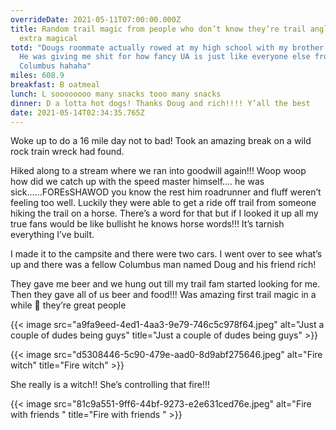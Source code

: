 ```yaml
---
overrideDate: 2021-05-11T07:00:00.000Z
title: Random trail magic from people who don’t know they’re trail angles is
  extra magical
totd: "Dougs roommate actually rowed at my high school with my brother!!
  He was giving me shit for how fancy UA is just like everyone else from
  Columbus hahaha"
miles: 608.9
breakfast: B oatmeal
lunch: L soooooooo many snacks tooo many snacks
dinner: D a lotta hot dogs! Thanks Doug and rich!!!! Y’all the best
date: 2021-05-14T02:34:35.765Z
---
```

Woke up to do a 16 mile day not to bad! Took an amazing break on a wild rock train wreck had found.



Hiked along to a stream where we ran into goodwill again!!! Woop woop how did we catch up with the speed master himself.... he was sick......FOREsSHAWOD you know the rest him roadrunner and fluff weren’t feeling too well. Luckily they were able to get a ride off trail from someone hiking the trail on a horse. There’s a word for that but if I looked it up all my true fans would be like bullisht he knows horse words!!! It’s tarnish everything I’ve built. 



I made it to the campsite and there were two cars. I went over to see what’s up and there was a fellow Columbus man named Doug and his friend rich!



They gave me beer and we hung out till my trail fam started looking for me. Then they gave all of us beer and food!!! Was amazing first trail magic in a while 🥳 they’re great people



{{< image src="a9fa9eed-4ed1-4aa3-9e79-746c5c978f64.jpeg" alt="Just a couple of dudes being guys" title="Just a couple of dudes being guys" >}}

{{< image src="d5308446-5c90-479e-aad0-8d9abf275646.jpeg" alt="Fire witch" title="Fire witch" >}}

She really is a witch!! She’s controlling that fire!!!



{{< image src="81c9a551-9ff6-44bf-9273-e2e631ced76e.jpeg" alt="Fire with friends " title="Fire with friends " >}}